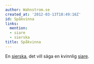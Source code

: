 ```yaml
---
author: Wahnstrom.se
created_at: '2012-03-13T18:49:16Z'
id: Spåkvinna
links:
  mention:
  - siare
  - sierska
title: Spåkvinna
---
```


En [sierska], det vill säga en kvinnlig [siare].

  [sierska]: sierska
  [siare]: siare